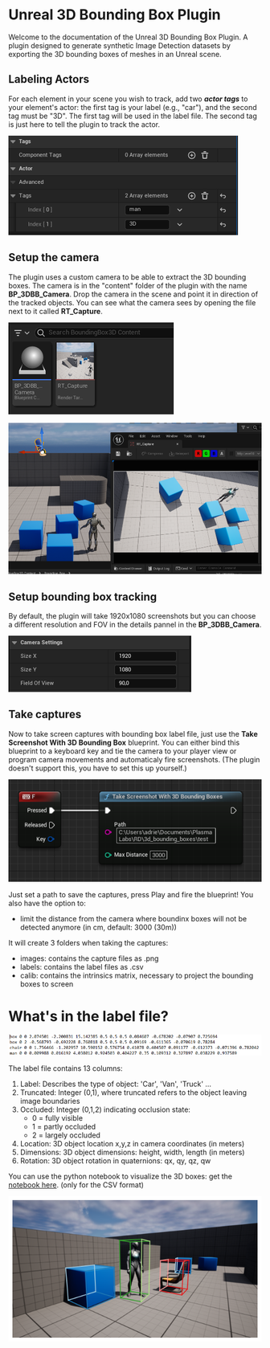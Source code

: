 


# Unreal 3D Bounding Box Plugin

Welcome to the documentation of the Unreal 3D Bounding Box Plugin. A plugin designed to generate synthetic Image Detection datasets by exporting the 3D bounding boxes of meshes in an Unreal scene.

## Labeling Actors
For each element in your scene you wish to track, add two ***actor tags*** to your element's actor: the first tag is your label (e.g., "car"), and the second tag must be "3D". 
The first tag will be used in the label file. The second tag is just here to tell the plugin to track the actor.

![actor tags](https://github.com/Plasma-Lab/Unreal-3D-Bounding-Box-Plugin/blob/main/images/tags.PNG?raw=true)

## Setup the camera

The plugin uses a custom camera to be able to extract the 3D bounding boxes.
The camera is in the "content" folder of the plugin with the name **BP_3DBB_Camera**.  Drop the camera in the scene and point it in direction of the tracked objects.
You can see what the camera sees by opening the file next to it called **RT_Capture**.

![files](https://github.com/Plasma-Lab/Unreal-3D-Bounding-Box-Plugin/blob/main/images/files.PNG?raw=true)

![camera](https://github.com/Plasma-Lab/Unreal-3D-Bounding-Box-Plugin/blob/main/images/camera.PNG?raw=true)

## Setup bounding box tracking

By default, the plugin will take 1920x1080 screenshots but you can choose a different resolution and FOV in the details pannel in the  **BP_3DBB_Camera**.

![camera settings](https://github.com/Plasma-Lab/Unreal-3D-Bounding-Box-Plugin/blob/main/images/camera_settings.PNG?raw=true)


## Take captures

Now to take screen captures with bounding box label file, just use the **Take Screenshot With 3D Bounding Box** blueprint.
You can either bind this blueprint to a keyboard key and tie the camera to your player view or program camera movements and automaticaly fire screenshots. (The plugin doesn't support this, you have to set this up yourself.) 

![screenshot](https://github.com/Plasma-Lab/Unreal-3D-Bounding-Box-Plugin/blob/main/images/blueprint.PNG?raw=true)

Just set a path to save the captures, press Play and fire the blueprint!
You also have the option to: 
-  limit the distance from the camera where boundinx boxes will not be detected anymore (in cm, default: 3000 (30m))

It will create 3 folders when taking the captures:

- images: contains the capture files as .png
- labels: contains the label files as .csv
- calib: contains the intrinsics matrix, necessary to project the bounding boxes to screen

# What's in the label file?
![csv](https://github.com/Plasma-Lab/Unreal-3D-Bounding-Box-Plugin/blob/main/images/label_file.PNG?raw=true)

The label file contains 13 columns:


1.  Label: Describes the type of object: 'Car', 'Van', 'Truck' ...
2.  Truncated: Integer (0,1), where truncated refers to the object leaving image boundaries
3.  Occluded: Integer (0,1,2) indicating occlusion state:
	- 0 = fully visible
	- 1 = partly occluded
	- 2 = largely occluded
5. Location: 3D object location x,y,z in camera coordinates (in meters)
6. Dimensions: 3D object dimensions: height, width, length (in meters)
7. Rotation: 3D object rotation in quaternions: qx, qy, qz, qw



You can use the python notebook to visualize the 3D boxes: get the [notebook here](https://github.com/Plasma-Lab/Unreal-2D-Bounding-Box-Plugin/blob/main/3D_Bounding_box_projection.ipynb). (only for the CSV format)

![results](https://github.com/Plasma-Lab/Unreal-3D-Bounding-Box-Plugin/blob/main/images/result.png?raw=true)
